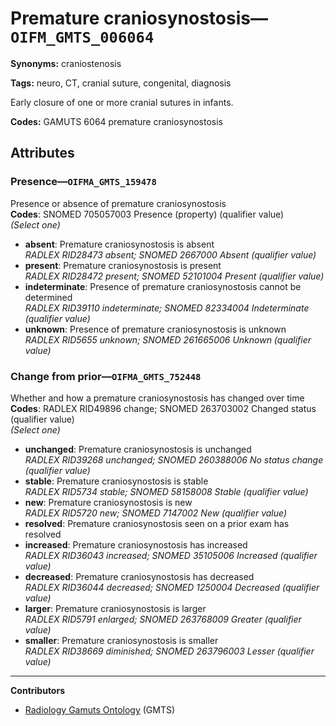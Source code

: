 # Premature craniosynostosis—`OIFM_GMTS_006064`

**Synonyms:** craniostenosis

**Tags:** neuro, CT, cranial suture, congenital, diagnosis

Early closure of one or more cranial sutures in infants.

**Codes:** GAMUTS 6064 premature craniosynostosis

## Attributes

### Presence—`OIFMA_GMTS_159478`

Presence or absence of premature craniosynostosis  
**Codes**: SNOMED 705057003 Presence (property) (qualifier value)  
*(Select one)*

- **absent**: Premature craniosynostosis is absent  
_RADLEX RID28473 absent; SNOMED 2667000 Absent (qualifier value)_
- **present**: Premature craniosynostosis is present  
_RADLEX RID28472 present; SNOMED 52101004 Present (qualifier value)_
- **indeterminate**: Presence of premature craniosynostosis cannot be determined  
_RADLEX RID39110 indeterminate; SNOMED 82334004 Indeterminate (qualifier value)_
- **unknown**: Presence of premature craniosynostosis is unknown  
_RADLEX RID5655 unknown; SNOMED 261665006 Unknown (qualifier value)_

### Change from prior—`OIFMA_GMTS_752448`

Whether and how a premature craniosynostosis has changed over time  
**Codes**: RADLEX RID49896 change; SNOMED 263703002 Changed status (qualifier value)  
*(Select one)*

- **unchanged**: Premature craniosynostosis is unchanged  
_RADLEX RID39268 unchanged; SNOMED 260388006 No status change (qualifier value)_
- **stable**: Premature craniosynostosis is stable  
_RADLEX RID5734 stable; SNOMED 58158008 Stable (qualifier value)_
- **new**: Premature craniosynostosis is new  
_RADLEX RID5720 new; SNOMED 7147002 New (qualifier value)_
- **resolved**: Premature craniosynostosis seen on a prior exam has resolved  
- **increased**: Premature craniosynostosis has increased  
_RADLEX RID36043 increased; SNOMED 35105006 Increased (qualifier value)_
- **decreased**: Premature craniosynostosis has decreased  
_RADLEX RID36044 decreased; SNOMED 1250004 Decreased (qualifier value)_
- **larger**: Premature craniosynostosis is larger  
_RADLEX RID5791 enlarged; SNOMED 263768009 Greater (qualifier value)_
- **smaller**: Premature craniosynostosis is smaller  
_RADLEX RID38669 diminished; SNOMED 263796003 Lesser (qualifier value)_

---

**Contributors**

- [Radiology Gamuts Ontology](https://gamuts.net/) (GMTS)